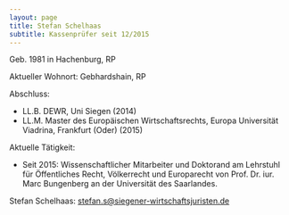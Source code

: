 ```yaml
---
layout: page
title: Stefan Schelhaas
subtitle: Kassenprüfer seit 12/2015
---
```


Geb. 1981 in Hachenburg, RP

Aktueller Wohnort: Gebhardshain, RP

Abschluss:

  * LL.B. DEWR, Uni Siegen (2014)
  * LL.M. Master des Europäischen Wirtschaftsrechts, Europa Universität Viadrina, Frankfurt (Oder) (2015)

Aktuelle Tätigkeit:

  * Seit 2015: Wissenschaftlicher Mitarbeiter und Doktorand am Lehrstuhl für Öffentliches Recht, Völkerrecht und Europarecht von Prof. Dr. iur. Marc Bungenberg an der Universität des Saarlandes.

Stefan Schelhaas: <stefan.s@siegener-wirtschaftsjuristen.de>
